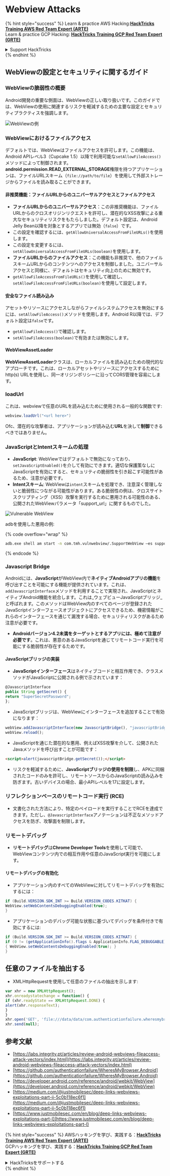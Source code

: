 # Webview Attacks

{% hint style="success" %}
Learn & practice AWS Hacking:<img src="/.gitbook/assets/arte.png" alt="" data-size="line">[**HackTricks Training AWS Red Team Expert (ARTE)**](https://training.hacktricks.xyz/courses/arte)<img src="/.gitbook/assets/arte.png" alt="" data-size="line">\
Learn & practice GCP Hacking: <img src="/.gitbook/assets/grte.png" alt="" data-size="line">[**HackTricks Training GCP Red Team Expert (GRTE)**<img src="/.gitbook/assets/grte.png" alt="" data-size="line">](https://training.hacktricks.xyz/courses/grte)

<details>

<summary>Support HackTricks</summary>

* Check the [**subscription plans**](https://github.com/sponsors/carlospolop)!
* **Join the** 💬 [**Discord group**](https://discord.gg/hRep4RUj7f) or the [**telegram group**](https://t.me/peass) or **follow** us on **Twitter** 🐦 [**@hacktricks\_live**](https://twitter.com/hacktricks\_live)**.**
* **Share hacking tricks by submitting PRs to the** [**HackTricks**](https://github.com/carlospolop/hacktricks) and [**HackTricks Cloud**](https://github.com/carlospolop/hacktricks-cloud) github repos.

</details>
{% endhint %}

## WebViewの設定とセキュリティに関するガイド

### WebViewの脆弱性の概要

Android開発の重要な側面は、WebViewの正しい取り扱いです。このガイドでは、WebViewの使用に関連するリスクを軽減するための主要な設定とセキュリティプラクティスを強調します。

![WebViewの例](<../../.gitbook/assets/image (1190).png>)

### **WebViewにおけるファイルアクセス**

デフォルトでは、WebViewはファイルアクセスを許可します。この機能は、Android APIレベル3（Cupcake 1.5）以降で利用可能な`setAllowFileAccess()`メソッドによって制御されます。**android.permission.READ\_EXTERNAL\_STORAGE**権限を持つアプリケーションは、ファイルURLスキーム（`file://path/to/file`）を使用して外部ストレージからファイルを読み取ることができます。

#### **非推奨機能：ファイルURLからのユニバーサルアクセスとファイルアクセス**

* **ファイルURLからのユニバーサルアクセス**：この非推奨機能は、ファイルURLからのクロスオリジンリクエストを許可し、潜在的なXSS攻撃による重大なセキュリティリスクをもたらしました。デフォルト設定は、Android Jelly Bean以降を対象とするアプリでは無効（`false`）です。
* この設定を確認するには、`getAllowUniversalAccessFromFileURLs()`を使用します。
* この設定を変更するには、`setAllowUniversalAccessFromFileURLs(boolean)`を使用します。
* **ファイルURLからのファイルアクセス**：この機能も非推奨で、他のファイルスキームURLからのコンテンツへのアクセスを制御しました。ユニバーサルアクセスと同様に、デフォルトはセキュリティ向上のために無効です。
* `getAllowFileAccessFromFileURLs()`を使用して確認し、`setAllowFileAccessFromFileURLs(boolean)`を使用して設定します。

#### **安全なファイル読み込み**

アセットやリソースにアクセスしながらファイルシステムアクセスを無効にするには、`setAllowFileAccess()`メソッドを使用します。Android R以降では、デフォルト設定は`false`です。

* `getAllowFileAccess()`で確認します。
* `setAllowFileAccess(boolean)`で有効または無効にします。

#### **WebViewAssetLoader**

**WebViewAssetLoader**クラスは、ローカルファイルを読み込むための現代的なアプローチです。これは、ローカルアセットやリソースにアクセスするためにhttp(s) URLを使用し、同一オリジンポリシーに沿ってCORS管理を容易にします。

### loadUrl

これは、webviewで任意のURLを読み込むために使用される一般的な関数です:
```java
webview.loadUrl("<url here>")
```
Ofc、潜在的な攻撃者は、アプリケーションが読み込む**URL**を決して**制御**できるべきではありません。

### **JavaScriptとIntentスキームの処理**

* **JavaScript**: WebViewではデフォルトで無効になっており、`setJavaScriptEnabled()`を介して有効にできます。適切な保護策なしにJavaScriptを有効にすると、セキュリティの脆弱性を引き起こす可能性があるため、注意が必要です。
* **Intentスキーム**: WebViewは`intent`スキームを処理でき、注意深く管理しないと脆弱性につながる可能性があります。ある脆弱性の例は、クロスサイトスクリプティング（XSS）攻撃を実行するために悪用される可能性のある、公開されたWebViewパラメータ「support\_url」に関するものでした。

![Vulnerable WebView](<../../.gitbook/assets/image (1191).png>)

adbを使用した悪用の例:

{% code overflow="wrap" %}
```bash
adb.exe shell am start -n com.tmh.vulnwebview/.SupportWebView –es support_url "https://example.com/xss.html"
```
{% endcode %}

### Javascript Bridge

Androidには、**JavaScript**がWebView内で**ネイティブAndroidアプリの機能**を呼び出すことを可能にする機能が提供されています。これは、`addJavascriptInterface`メソッドを利用することで実現され、JavaScriptとネイティブAndroid機能を統合します。これは_ウェブビューJavaScriptブリッジ_と呼ばれます。このメソッドはWebView内のすべてのページが登録されたJavaScriptインターフェースオブジェクトにアクセスできるため、機密情報がこれらのインターフェースを通じて漏洩する場合、セキュリティリスクがあるため注意が必要です。

* **Androidバージョン4.2未満をターゲットとするアプリには、極めて注意が必要です**。これは、悪意のあるJavaScriptを通じてリモートコード実行を可能にする脆弱性が存在するためです。

#### JavaScriptブリッジの実装

* **JavaScriptインターフェース**はネイティブコードと相互作用でき、クラスメソッドがJavaScriptに公開される例で示されています：
```javascript
@JavascriptInterface
public String getSecret() {
return "SuperSecretPassword";
};
```
* JavaScriptブリッジは、WebViewにインターフェースを追加することで有効になります：
```javascript
webView.addJavascriptInterface(new JavascriptBridge(), "javascriptBridge");
webView.reload();
```
* JavaScriptを通じた潜在的な悪用、例えばXSS攻撃を介して、公開されたJavaメソッドを呼び出すことが可能です：
```html
<script>alert(javascriptBridge.getSecret());</script>
```
* リスクを軽減するために、**JavaScriptブリッジの使用を制限**し、APKに同梱されたコードのみを許可し、リモートソースからのJavaScriptの読み込みを防ぎます。古いデバイスの場合、最小APIレベルを17に設定します。

### リフレクションベースのリモートコード実行 (RCE)

* 文書化された方法により、特定のペイロードを実行することでRCEを達成できます。ただし、`@JavascriptInterface`アノテーションは不正なメソッドアクセスを防ぎ、攻撃面を制限します。

### リモートデバッグ

* **リモートデバッグ**は**Chrome Developer Tools**を使用して可能で、WebViewコンテンツ内での相互作用や任意のJavaScript実行を可能にします。

#### リモートデバッグの有効化

* アプリケーション内のすべてのWebViewに対してリモートデバッグを有効にするには：
```java
if (Build.VERSION.SDK_INT >= Build.VERSION_CODES.KITKAT) {
WebView.setWebContentsDebuggingEnabled(true);
}
```
* アプリケーションのデバッグ可能な状態に基づいてデバッグを条件付きで有効にするには:
```java
if (Build.VERSION.SDK_INT >= Build.VERSION_CODES.KITKAT) {
if (0 != (getApplicationInfo().flags & ApplicationInfo.FLAG_DEBUGGABLE))
{ WebView.setWebContentsDebuggingEnabled(true); }
}
```
## 任意のファイルを抽出する

* XMLHttpRequestを使用して任意のファイルの抽出を示します:
```javascript
var xhr = new XMLHttpRequest();
xhr.onreadystatechange = function() {
if (xhr.readyState == XMLHttpRequest.DONE) {
alert(xhr.responseText);
}
}
xhr.open('GET', 'file:///data/data/com.authenticationfailure.wheresmybrowser/databases/super_secret.db', true);
xhr.send(null);
```
## 参考文献

* [https://labs.integrity.pt/articles/review-android-webviews-fileaccess-attack-vectors/index.html](https://labs.integrity.pt/articles/review-android-webviews-fileaccess-attack-vectors/index.html)
* [https://github.com/authenticationfailure/WheresMyBrowser.Android](https://github.com/authenticationfailure/WheresMyBrowser.Android)
* [https://developer.android.com/reference/android/webkit/WebView](https://developer.android.com/reference/android/webkit/WebView)
* [https://medium.com/@justmobilesec/deep-links-webviews-exploitations-part-ii-5c0b118ec6f1](https://medium.com/@justmobilesec/deep-links-webviews-exploitations-part-ii-5c0b118ec6f1)
* [https://www.justmobilesec.com/en/blog/deep-links-webviews-exploitations-part-I](https://www.justmobilesec.com/en/blog/deep-links-webviews-exploitations-part-I)

{% hint style="success" %}
AWSハッキングを学び、実践する：<img src="/.gitbook/assets/arte.png" alt="" data-size="line">[**HackTricks Training AWS Red Team Expert (ARTE)**](https://training.hacktricks.xyz/courses/arte)<img src="/.gitbook/assets/arte.png" alt="" data-size="line">\
GCPハッキングを学び、実践する：<img src="/.gitbook/assets/grte.png" alt="" data-size="line">[**HackTricks Training GCP Red Team Expert (GRTE)**<img src="/.gitbook/assets/grte.png" alt="" data-size="line">](https://training.hacktricks.xyz/courses/grte)

<details>

<summary>HackTricksをサポートする</summary>

* [**サブスクリプションプラン**](https://github.com/sponsors/carlospolop)を確認してください！
* **💬 [**Discordグループ**](https://discord.gg/hRep4RUj7f)または[**テレグラムグループ**](https://t.me/peass)に参加するか、**Twitter** 🐦 [**@hacktricks\_live**](https://twitter.com/hacktricks\_live)**をフォローしてください。**
* **ハッキングのトリックを共有するには、[**HackTricks**](https://github.com/carlospolop/hacktricks)および[**HackTricks Cloud**](https://github.com/carlospolop/hacktricks-cloud)のGitHubリポジトリにPRを提出してください。**

</details>
{% endhint %}

